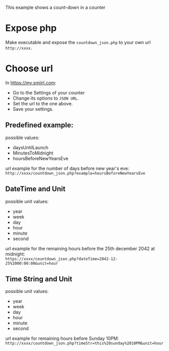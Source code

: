 
This example shows a count-down in a counter

# Expose php
Make executable and expose the `countdown_json.php` to your own url `http://xxxx`.

# Choose url
In https://my.smiirl.com:
- Go to the Settings of your counter
- Change its options to `JSON URL`. 
- Set the url to the one above.
- Save your settings.

## Predefined example:

possible values:
- daysUntilLaunch
- MinutesToMidnight
- hoursBeforeNewYearsEve

url example for the number of days before new year's eve: 
`http://xxxx/countdown_json.php?example=hoursBeforeNewYearsEve`

## DateTime and Unit

possible unit values:
- year
- week
- day
- hour
- minute
- second

url example for the remaining hours before the 25th december 2042 at midnight:   
`https://xxxx/countdown_json.php?dateTime=2042-12-25%2000:00:00&unit=hour` 

## Time String and Unit

possible unit values:
- year
- week
- day
- hour
- minute
- second

url example for remaining hours before Sunday 10PM:   
`http://xxxx/countdown_json.php?timeStr=this%20sunday%2010PM&unit=hour`
